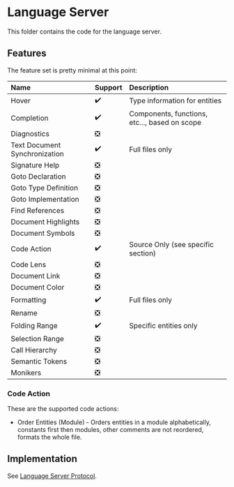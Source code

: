# Language Server

This folder contains the code for the language server.

## Features

The feature set is pretty minimal at this point:

| Name                          | Support                       | Description                                   |
| :---------------------------- | :---------------------------- | :-------------------------------------------- |
| Hover                         | :heavy_check_mark:            | Type information for entities                 |
| Completion                    | :heavy_check_mark:            | Components, functions, etc..., based on scope |
| Diagnostics                   | :negative_squared_cross_mark: |                                               |
| Text Document Synchronization | :heavy_check_mark:            | Full files only                               |
| Signature Help                | :negative_squared_cross_mark: |                                               |
| Goto Declaration              | :negative_squared_cross_mark: |                                               |
| Goto Type Definition          | :negative_squared_cross_mark: |                                               |
| Goto Implementation           | :negative_squared_cross_mark: |                                               |
| Find References               | :negative_squared_cross_mark: |                                               |
| Document Highlights           | :negative_squared_cross_mark: |                                               |
| Document Symbols              | :negative_squared_cross_mark: |                                               |
| Code Action                   | :heavy_check_mark:            | Source Only (see specific section)            |
| Code Lens                     | :negative_squared_cross_mark: |                                               |
| Document Link                 | :negative_squared_cross_mark: |                                               |
| Document Color                | :negative_squared_cross_mark: |                                               |
| Formatting                    | :heavy_check_mark:            | Full files only                               |
| Rename                        | :negative_squared_cross_mark: |                                               |
| Folding Range                 | :heavy_check_mark:            | Specific entities only                        |
| Selection Range               | :negative_squared_cross_mark: |                                               |
| Call Hierarchy                | :negative_squared_cross_mark: |                                               |
| Semantic Tokens               | :negative_squared_cross_mark: |                                               |
| Monikers                      | :negative_squared_cross_mark: |                                               |

### Code Action

These are the supported code actions:

* Order Entities (Module) - Orders entities in a module alphabetically, constants first then
  modules, other comments are not reordered, formats the whole file.

## Implementation

See [Language Server Protocol](../lsp).
